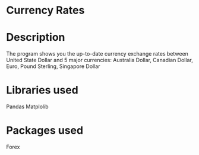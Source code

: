 # Currency Rates

# Description
The program shows you the up-to-date currency exchange rates between United State Dollar and 5 major currencies: Australia Dollar, Canadian Dollar, Euro, Pound Sterling, Singapore Dollar

# Libraries used
Pandas
Matplolib 
# Packages used
Forex 
